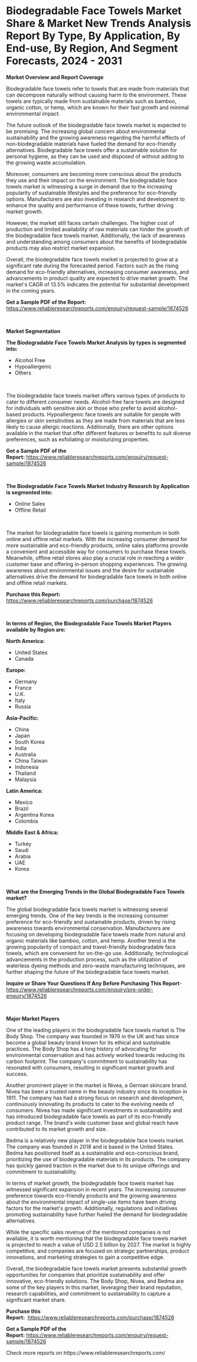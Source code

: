<p><h1>Biodegradable Face Towels Market Share & Market New Trends Analysis Report By Type, By Application, By End-use, By Region, And Segment Forecasts, 2024 - 2031</h1></p><p><strong>Market Overview and Report Coverage</strong></p>
<p><p>Biodegradable face towels refer to towels that are made from materials that can decompose naturally without causing harm to the environment. These towels are typically made from sustainable materials such as bamboo, organic cotton, or hemp, which are known for their fast growth and minimal environmental impact.</p><p>The future outlook of the biodegradable face towels market is expected to be promising. The increasing global concern about environmental sustainability and the growing awareness regarding the harmful effects of non-biodegradable materials have fueled the demand for eco-friendly alternatives. Biodegradable face towels offer a sustainable solution for personal hygiene, as they can be used and disposed of without adding to the growing waste accumulation.</p><p>Moreover, consumers are becoming more conscious about the products they use and their impact on the environment. The biodegradable face towels market is witnessing a surge in demand due to the increasing popularity of sustainable lifestyles and the preference for eco-friendly options. Manufacturers are also investing in research and development to enhance the quality and performance of these towels, further driving market growth.</p><p>However, the market still faces certain challenges. The higher cost of production and limited availability of raw materials can hinder the growth of the biodegradable face towels market. Additionally, the lack of awareness and understanding among consumers about the benefits of biodegradable products may also restrict market expansion.</p><p>Overall, the biodegradable face towels market is projected to grow at a significant rate during the forecasted period. Factors such as the rising demand for eco-friendly alternatives, increasing consumer awareness, and advancements in product quality are expected to drive market growth. The market's CAGR of 13.5% indicates the potential for substantial development in the coming years.</p></p>
<p><strong>Get a Sample PDF of the Report:</strong> <a href="https://www.reliableresearchreports.com/enquiry/request-sample/1874526">https://www.reliableresearchreports.com/enquiry/request-sample/1874526</a></p>
<p>&nbsp;</p>
<p><strong>Market Segmentation</strong></p>
<p><strong>The Biodegradable Face Towels Market Analysis by types is segmented into:</strong></p>
<p><ul><li>Alcohol Free</li><li>Hypoallergenic</li><li>Others</li></ul></p>
<p>&nbsp;</p>
<p><p>The biodegradable face towels market offers various types of products to cater to different consumer needs. Alcohol-free face towels are designed for individuals with sensitive skin or those who prefer to avoid alcohol-based products. Hypoallergenic face towels are suitable for people with allergies or skin sensitivities as they are made from materials that are less likely to cause allergic reactions. Additionally, there are other options available in the market that offer different features or benefits to suit diverse preferences, such as exfoliating or moisturizing properties.</p></p>
<p><strong>Get a Sample PDF of the Report:</strong>&nbsp;<a href="https://www.reliableresearchreports.com/enquiry/request-sample/1874526">https://www.reliableresearchreports.com/enquiry/request-sample/1874526</a></p>
<p>&nbsp;</p>
<p><strong>The Biodegradable Face Towels Market Industry Research by Application is segmented into:</strong></p>
<p><ul><li>Online Sales</li><li>Offline Retail</li></ul></p>
<p>&nbsp;</p>
<p><p>The market for biodegradable face towels is gaining momentum in both online and offline retail markets. With the increasing consumer demand for more sustainable and eco-friendly products, online sales platforms provide a convenient and accessible way for consumers to purchase these towels. Meanwhile, offline retail stores also play a crucial role in reaching a wider customer base and offering in-person shopping experiences. The growing awareness about environmental issues and the desire for sustainable alternatives drive the demand for biodegradable face towels in both online and offline retail markets.</p></p>
<p><strong>Purchase this Report:</strong>&nbsp; <a href="https://www.reliableresearchreports.com/purchase/1874526">https://www.reliableresearchreports.com/purchase/1874526</a></p>
<p>&nbsp;</p>
<p><strong>In terms of Region, the Biodegradable Face Towels Market Players available by Region are:</strong></p>
<p>
    <p> <strong> North America: </strong>
        <ul>
            <li>United States</li>
            <li>Canada</li>
        </ul>
        </p> 
    <p> <strong> Europe: </strong>
        <ul>
            <li>Germany</li>
            <li>France</li>
            <li>U.K.</li>
            <li>Italy</li>
            <li>Russia</li>
        </ul>
        </p> 
    <p> <strong> Asia-Pacific: </strong>
        <ul>
            <li>China</li>
            <li>Japan</li>
            <li>South Korea</li>
            <li>India</li>
            <li>Australia</li>
            <li>China Taiwan</li>
            <li>Indonesia</li>
            <li>Thailand</li>
            <li>Malaysia</li>
        </ul>
        </p> 
    <p> <strong> Latin America: </strong>
        <ul>
            <li>Mexico</li>
            <li>Brazil</li>
            <li>Argentina Korea</li>
            <li>Colombia</li>
        </ul>
        </p> 
    <p> <strong> Middle East & Africa: </strong>
        <ul>
            <li>Turkey</li>
            <li>Saudi</li>
            <li>Arabia</li>
            <li>UAE</li>
            <li>Korea</li>
        </ul>
    </p>
    </p>
<p>&nbsp;</p>
<p><strong>What are the Emerging Trends in the Global Biodegradable Face Towels market?</strong></p>
<p><p>The global biodegradable face towels market is witnessing several emerging trends. One of the key trends is the increasing consumer preference for eco-friendly and sustainable products, driven by rising awareness towards environmental conservation. Manufacturers are focusing on developing biodegradable face towels made from natural and organic materials like bamboo, cotton, and hemp. Another trend is the growing popularity of compact and travel-friendly biodegradable face towels, which are convenient for on-the-go use. Additionally, technological advancements in the production process, such as the utilization of waterless dyeing methods and zero-waste manufacturing techniques, are further shaping the future of the biodegradable face towels market.</p></p>
<p><strong>Inquire or Share Your Questions If Any Before Purchasing This Report</strong>- <a href="https://www.reliableresearchreports.com/enquiry/pre-order-enquiry/1874526">https://www.reliableresearchreports.com/enquiry/pre-order-enquiry/1874526</a></p>
<p>&nbsp;</p>
<p><strong>Major Market Players</strong></p>
<p><p>One of the leading players in the biodegradable face towels market is The Body Shop. The company was founded in 1976 in the UK and has since become a global beauty brand known for its ethical and sustainable practices. The Body Shop has a long history of advocating for environmental conservation and has actively worked towards reducing its carbon footprint. The company's commitment to sustainability has resonated with consumers, resulting in significant market growth and success.</p><p>Another prominent player in the market is Nivea, a German skincare brand. Nivea has been a trusted name in the beauty industry since its inception in 1911. The company has had a strong focus on research and development, continuously innovating its products to cater to the evolving needs of consumers. Nivea has made significant investments in sustainability and has introduced biodegradable face towels as part of its eco-friendly product range. The brand's wide customer base and global reach have contributed to its market growth and size.</p><p>Bedma is a relatively new player in the biodegradable face towels market. The company was founded in 2018 and is based in the United States. Bedma has positioned itself as a sustainable and eco-conscious brand, prioritizing the use of biodegradable materials in its products. The company has quickly gained traction in the market due to its unique offerings and commitment to sustainability.</p><p>In terms of market growth, the biodegradable face towels market has witnessed significant expansion in recent years. The increasing consumer preference towards eco-friendly products and the growing awareness about the environmental impact of single-use items have been driving factors for the market's growth. Additionally, regulations and initiatives promoting sustainability have further fueled the demand for biodegradable alternatives.</p><p>While the specific sales revenue of the mentioned companies is not available, it is worth mentioning that the biodegradable face towels market is projected to reach a value of USD 2.5 billion by 2027. The market is highly competitive, and companies are focused on strategic partnerships, product innovations, and marketing strategies to gain a competitive edge.</p><p>Overall, the biodegradable face towels market presents substantial growth opportunities for companies that prioritize sustainability and offer innovative, eco-friendly solutions. The Body Shop, Nivea, and Bedma are some of the key players in this market, leveraging their brand reputation, research capabilities, and commitment to sustainability to capture a significant market share.</p></p>
<p><strong>Purchase this Report:</strong>&nbsp;&nbsp;<a href="https://www.reliableresearchreports.com/purchase/1874526">https://www.reliableresearchreports.com/purchase/1874526</a></p>
<p></p>
<p><strong>Get a Sample PDF of the Report:</strong>&nbsp;<a href="https://www.reliableresearchreports.com/enquiry/request-sample/1874526">https://www.reliableresearchreports.com/enquiry/request-sample/1874526</a></p>
<p>Check more reports on https://www.reliableresearchreports.com/</p>